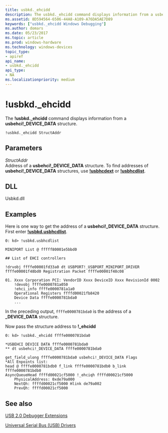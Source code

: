 ```yaml
---
title: usbkd._ehcidd
description: The usbkd._ehcidd command displays information from a usbehci _DEVICE_DATA structure.
ms.assetid: 8D594564-6506-44A8-A109-A76DA5AE7D89
keywords: ["usbkd._ehcidd Windows Debugging"]
ms.author: domars
ms.date: 05/23/2017
ms.topic: article
ms.prod: windows-hardware
ms.technology: windows-devices
topic_type:
- apiref
api_name:
- usbkd._ehcidd
api_type:
- NA
ms.localizationpriority: medium
---
```


# !usbkd.\_ehcidd


The **!usbkd.\_ehcidd** command displays information from a **usbehci!\_DEVICE\_DATA** structure.

```
!usbkd._ehcidd StructAddr
```

## <span id="ddk__devobj_dbg"></span><span id="DDK__DEVOBJ_DBG"></span>Parameters


<span id="_______StructAddr______"></span><span id="_______structaddr______"></span><span id="_______STRUCTADDR______"></span> *StructAddr*   
Address of a **usbehci!\_DEVICE\_DATA** structure. To find addresses of **usbehci!\_DEVICE\_DATA** structures, use [**!usbhcdext**](-usbkd-usbhcdext.md) or [**!usbhcdlist**](-usbkd-usbhcdlist.md).

## <span id="DLL"></span><span id="dll"></span>DLL


Usbkd.dll

Examples
--------

Here is one way to get the address of a **usbehci!\_DEVICE\_DATA** structure. First enter [**!usbkd.usbhcdlist**](-usbkd-usbhcdlist.md).

```
0: kd> !usbkd.usbhcdlist

MINIPORT List @ fffff80001e5bbd0

## List of EHCI controllers

!drvobj ffffe00001fd33a0 dt USBPORT!_USBPORT_MINIPORT_DRIVER ffffe00001f48bd0 Registration Packet ffffe00001f48c08

01. Xxxx Corporation PCI: VendorID Xxxx DeviceID Xxxx RevisionId 0002
    !devobj ffffe0000781a050
    !ehci_info ffffe0000781a1a0
    Operational Registers ffffd00021fb8420
    Device Data ffffe0000781bda0
    ...
```

In the preceding output, `ffffe0000781bda0` is the address of a **\_DEVICE\_DATA** structure.

Now pass the structure address to **!\_ehcidd**

```
0: kd> !usbkd._ehcidd ffffe0000781bda0

*USBEHCI DEVICE DATA ffffe0000781bda0
** dt usbehci!_DEVICE_DATA ffffe0000781bda0 

get_field_ulong ffffe0000781bda0 usbehci!_DEVICE_DATA Flags
*All Enpoints list:
head @ ffffe0000781bdb0 f_link ffffe0000781bdb0 b_link ffffe0000781bdb0
AsyncQueueHead ffffd00021cf5000 !_ehciqh ffffd00021cf5000
    PhysicalAddress: 0xde79a000
    NextQh: ffffd00021cf5000 Hlink de79a002
    PrevQh: ffffd00021cf5000
```

## <span id="see_also"></span>See also


[USB 2.0 Debugger Extensions](usb-2-0-extensions.md)

[Universal Serial Bus (USB) Drivers](http://go.microsoft.com/fwlink/p?LinkID=227351)

 

 






